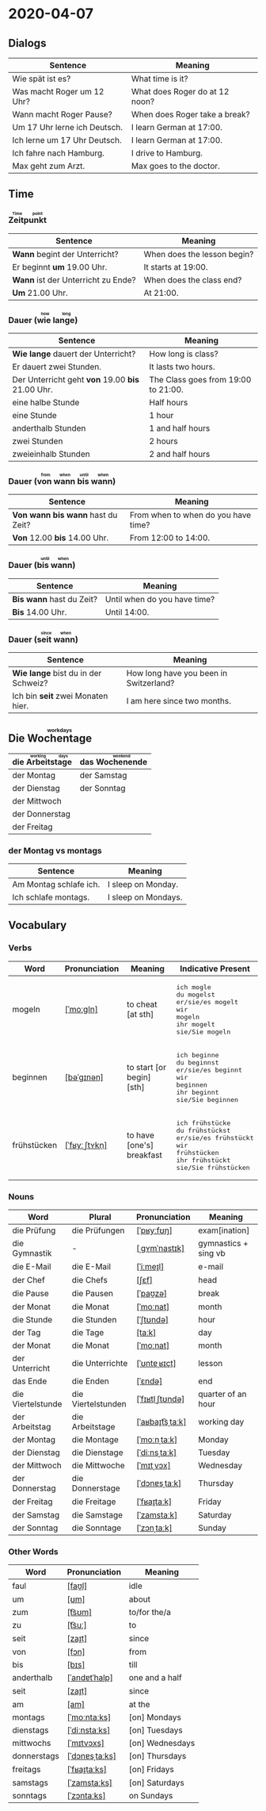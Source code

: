 # 2020-04-07

## Dialogs

| Sentence                     | Meaning                        |
| ---------------------------- | ------------------------------ |
| Wie spät ist es?             | What time is it?               |
| Was macht Roger um 12 Uhr?   | What does Roger do at 12 noon? |
| Wann macht Roger Pause?      | When does Roger take a break?  |
| Um 17 Uhr lerne ich Deutsch. | I learn German at 17:00.       |
| Ich lerne um 17 Uhr Deutsch. | I learn German at 17:00.       |
| Ich fahre nach Hamburg.      | I drive to Hamburg.            |
| Max geht zum Arzt.           | Max goes to the doctor.        |

## Time

### <ruby>Zeitpunkt<rt>Time point</rt></ruby>

| Sentence                             | Meaning                     |
| ------------------------------------ | --------------------------- |
| **Wann** begint der Unterricht?      | When does the lesson begin? |
| Er beginnt **um** 19.00 Uhr.         | It starts at 19:00.         |
| **Wann** ist der Unterricht zu Ende? | When does the class end?    |
| **Um** 21.00 Uhr.                    | At 21:00.                   |

### Dauer (<ruby>wie lange<rt>how long</rt></ruby>)

| Sentence                                             | Meaning                             |
| ---------------------------------------------------- | ----------------------------------- |
| **Wie lange** dauert der Unterricht?                 | How long is class?                  |
| Er dauert zwei Stunden.                              | It lasts two hours.                 |
| Der Unterricht geht **von** 19.00 **bis** 21.00 Uhr. | The Class goes from 19:00 to 21:00. |
| eine halbe Stunde                                    | Half hours                          |
| eine Stunde                                          | 1 hour                              |
| anderthalb Stunden                                   | 1 and half hours                    |
| zwei Stunden                                         | 2 hours                             |
| zweieinhalb Stunden                                  | 2 and half hours                    |

### Dauer (<ruby>von wann bis wann<rt>from when until when</rt></ruby>)

| Sentence                            | Meaning                             |
| ----------------------------------- | ----------------------------------- |
| **Von wann bis wann** hast du Zeit? | From when to when do you have time? |
| **Von** 12.00 **bis** 14.00 Uhr.    | From 12:00 to 14:00.                |

### Dauer (<ruby>bis wann<rt>until when</rt></ruby>)

| Sentence                   | Meaning                      |
| -------------------------- | ---------------------------- |
| **Bis wann** hast du Zeit? | Until when do you have time? |
| **Bis** 14.00 Uhr.         | Until 14:00.                 |

### Dauer (<ruby>seit wann<rt>since when</rt></ruby>)

| Sentence                              | Meaning                                |
| ------------------------------------- | -------------------------------------- |
| **Wie lange** bist du in der Schweiz? | How long have you been in Switzerland? |
| Ich bin **seit** zwei Monaten hier.   | I am here since two months.            |

## Die <ruby>Wochentage<rt>workdays</rt></ruby>

| die <ruby>Arbeitstage<rt>working days</rt></ruby> | das <ruby>Wochenende<rt>weekend</rt></ruby> |
| ------------------------------------------------- | ------------------------------------------- |
| der Montag                                        | der Samstag                                 |
| der Dienstag                                      | der Sonntag                                 |
| der Mittwoch                                      |                                             |
| der Donnerstag                                    |                                             |
| der Freitag                                       |                                             |

### der Montag vs montags

| Sentence               | Meaning             |
| ---------------------- | ------------------- |
| Am Montag schlafe ich. | I sleep on Monday.  |
| Ich schlafe montags.   | I sleep on Mondays. |

## Vocabulary

### Verbs

| Word        | Pronunciation | Meaning | Indicative Present |
| ----------- | ------------- | ------- | ------------------ |
|mogeln|[[ˈmoːɡl̩n]](https://cdn.duden.de/_media_/audio/ID4116110_14581615.mp3)|to cheat [at sth]|<pre>ich       mogle<br>du        mogelst<br>er/sie/es mogelt<br>wir       mogeln<br>ihr       mogelt<br>sie/Sie   mogeln</pre>|
|beginnen|[[bəˈɡɪnən]](https://cdn.duden.de/_media_/audio/ID4109676_465717782.mp3)|to start  [or begin]  [sth]|<pre>ich       beginne<br>du        beginnst<br>er/sie/es beginnt<br>wir       beginnen<br>ihr       beginnt<br>sie/Sie   beginnen</pre>|
|frühstücken|[[ˈfʁyːˌʃtʏkn̩]](https://cdn.duden.de/_media_/audio/ID4114886_7203834.mp3)|to have [one&#39;s] breakfast|<pre>ich       frühstücke<br>du        frühstückst<br>er/sie/es frühstückt<br>wir       frühstücken<br>ihr       frühstückt<br>sie/Sie   frühstücken</pre>|

### Nouns

| Word              | Plural | Pronunciation | Meaning |
| ----------------- | ------ | ------------- | ------- |
|die Prüfung|die Prüfungen|[[ˈpʁyːfʊŋ]](https://cdn.duden.de/_media_/audio/ID4117446_133982781.mp3)|exam[ination]|
|die Gymnastik|-|[[ˌɡʏmˈnastɪk]](https://cdn.duden.de/_media_/audio/ID4111821_16161224.mp3)|gymnastics + sing vb|
|die E-Mail|die E-Mail|[[ˈiːmeɪ̯l]](https://cdn.duden.de/_media_/audio/ID4253570_26795087.mp3)|e-mail|
|der Chef|die Chefs|[[ʃɛf]](https://cdn.duden.de/_media_/audio/ID4110352_395375844.mp3)|head|
|die Pause|die Pausen|[[ˈpaʊ̯zə]](https://cdn.duden.de/_media_/audio/ID4520935_398053470.mp3)|break|
|der Monat|die Monat|[[ˈmoːnat]](https://cdn.duden.de/_media_/audio/ID4109674_264973939.mp3)|month|
|die Stunde|die Stunden|[[ˈʃtʊndə]](https://cdn.duden.de/_media_/audio/ID4111716_184219660.mp3)|hour|
|der Tag|die Tage|[[taːk]](https://cdn.duden.de/_media_/audio/ID4114670_191776064.mp3)|day|
|der Monat|die Monat|[[ˈmoːnat]](https://cdn.duden.de/_media_/audio/ID4109674_264973939.mp3)|month|
|der Unterricht|die Unterrichte|[[ˈʊntɐˌʁɪçt]](https://cdn.duden.de/_media_/audio/ID4116149_334672995.mp3)|lesson|
|das Ende|die Enden|[[ˈɛndə]](https://cdn.duden.de/_media_/audio/ID4111025_517468417.mp3)|end|
|die Viertelstunde|die Viertelstunden|[[ˈfɪʁtl̩ˌʃtʊndə]](https://cdn.duden.de/_media_/audio/ID4107812_142144031.mp3)|quarter of an hour|
|der Arbeitstag|die Arbeitstage|[[ˈaʁbaɪ̯t͡sˌtaːk]](https://upload.wikimedia.org/wikipedia/commons/7/76/De-Arbeitstag.ogg)|working day|
|der Montag|die Montage|[[ˈmoːnˌtaːk]](https://cdn.duden.de/_media_/audio/ID4113848_248638742.mp3)|Monday|
|der Dienstag|die Dienstage|[[ˈdiːnsˌtaːk]](https://cdn.duden.de/_media_/audio/ID4109398_283783675.mp3)|Tuesday|
|der Mittwoch|die Mittwoche|[[ˈmɪtˌvɔx]](https://cdn.duden.de/_media_/audio/ID4111814_254814775.mp3)|Wednesday|
|der Donnerstag|die Donnerstage|[[ˈdɔnɐsˌtaːk]](https://cdn.duden.de/_media_/audio/ID4110517_262715483.mp3)|Thursday|
|der Freitag|die Freitage|[[ˈfʁaɪ̯taːk]](https://cdn.duden.de/_media_/audio/ID4113745_52842172.mp3)|Friday|
|der Samstag|die Samstage|[[ˈzamstaːk]](https://cdn.duden.de/_media_/audio/ID4112434_88792108.mp3)|Saturday|
|der Sonntag|die Sonntage|[[ˈzɔnˌtaːk]](https://cdn.duden.de/_media_/audio/ID4112005_20792713.mp3)|Sunday|

### Other Words

| Word        | Pronunciation | Meaning |
| ----------- | ------------- | ------- |
|faul|[[faʊ̯l]](https://cdn.duden.de/_media_/audio/ID4110417_294855594.mp3)|idle|
|um|[[ʊm]](https://cdn.duden.de/_media_/audio/ID4106608_418796679.mp3)|about|
|zum|[[t͡sʊm]](https://cdn.duden.de/_media_/audio/ID4110570_169804506.mp3)|to/for the/a|
|zu|[[t͡suː]](https://cdn.duden.de/_media_/audio/ID4108202_479082583.mp3)|to|
|seit|[[zaɪ̯t]](https://cdn.duden.de/_media_/audio/ID4112364_32794148.mp3)|since|
|von|[[fɔn]](https://cdn.duden.de/_media_/audio/ID4109481_261960661.mp3)|from|
|bis|[[bɪs]](https://cdn.duden.de/_media_/audio/ID4107760_82326927.mp3)|till|
|anderthalb|[[ˈandɐtˈhalp]](https://cdn.duden.de/_media_/audio/ID4130979_473014479.mp3)|one and a half|
|seit|[[zaɪ̯t]](https://cdn.duden.de/_media_/audio/ID4112364_32794148.mp3)|since|
|am|[[am]](https://cdn.duden.de/_media_/audio/ID4113217_183879764.mp3)|at the|
|montags|[[ˈmoːntaːks]](https://upload.wikimedia.org/wikipedia/commons/0/0d/De-montags.ogg)|[on] Mondays|
|dienstags|[[ˈdiːnstaːks]](https://upload.wikimedia.org/wikipedia/commons/d/dd/De-dienstags.ogg)|[on] Tuesdays|
|mittwochs|[[ˈmɪtvɔxs]](https://upload.wikimedia.org/wikipedia/commons/a/a1/De-mittwochs.ogg)|[on] Wednesdays|
|donnerstags|[[ˈdɔnɐsˌtaːks]](https://upload.wikimedia.org/wikipedia/commons/d/d9/De-donnerstags.ogg)|[on] Thursdays|
|freitags|[[ˈfʁaɪ̯taːks]](https://upload.wikimedia.org/wikipedia/commons/b/b9/De-freitags.ogg)|[on] Fridays|
|samstags|[[ˈzamstaːks]](https://upload.wikimedia.org/wikipedia/commons/a/a4/De-samstags.ogg)|[on] Saturdays|
|sonntags|[[ˈzɔntaːks]](https://upload.wikimedia.org/wikipedia/commons/e/ec/De-sonntags.ogg)|on Sundays|